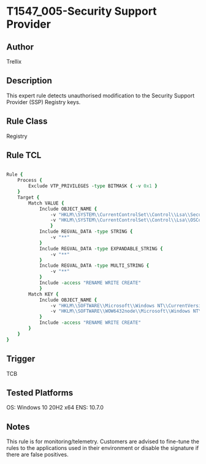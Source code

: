 # T1547_005-Security Support Provider

## Author
Trellix

## Description
This expert rule detects unauthorised modification to the Security Support Provider (SSP) Registry keys.

## Rule Class 
Registry

## Rule TCL
```tcl

Rule {
	Process {
		Exclude VTP_PRIVILEGES -type BITMASK { -v 0x1 }
	}
	Target {
		Match VALUE {
			Include OBJECT_NAME {	
				-v "HKLM\\SYSTEM\\CurrentControlSet\\Control\\Lsa\\Security Packages"							
				-v "HKLM\\SYSTEM\\CurrentControlSet\\Control\\Lsa\\OSConfig\\Security Packages"	
				}			
			Include REGVAL_DATA -type STRING {
				-v "**"               
            }
            Include REGVAL_DATA -type EXPANDABLE_STRING {
                -v "**"              
            }
            Include REGVAL_DATA -type MULTI_STRING {
                -v "**"               
            }
			Include -access "RENAME WRITE CREATE"
			}
		Match KEY {
			Include OBJECT_NAME {	
				-v "HKLM\\SOFTWARE\\Microsoft\\Windows NT\\CurrentVersion\\Image File Execution Options\\LSASS.exe"
				-v "HKLM\\SOFTWARE\\WOW6432node\\Microsoft\\Windows NT\\CurrentVersion\\Image File Execution Options\\LSASS.exe"
			}   
			Include -access "RENAME WRITE CREATE"			
		}
	}
}

```

## Trigger
TCB

## Tested Platforms
OS: Windows 10 20H2 x64
ENS: 10.7.0

## Notes
This rule is for monitoring/telemetry. Customers are advised to fine-tune the rules to the applications used in their environment or disable the signature if there are false positives.
